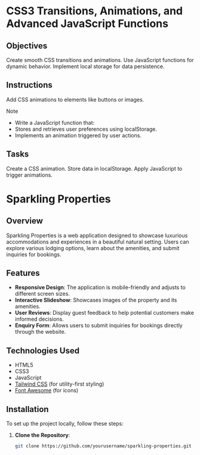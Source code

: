 # CSS3 Transitions, Animations, and Advanced JavaScript Functions

## Objectives

Create smooth CSS transitions and animations.
Use JavaScript functions for dynamic behavior.
Implement local storage for data persistence.

## Instructions
Add CSS animations to elements like buttons or images.

>[!NOTE]
> - Write a JavaScript function that:
> - Stores and retrieves user preferences using localStorage.
> - Implements an animation triggered by user actions.

## Tasks

Create a CSS animation.
Store data in localStorage.
Apply JavaScript to trigger animations.

# Sparkling Properties

## Overview
Sparkling Properties is a web application designed to showcase luxurious accommodations and experiences in a beautiful natural setting. Users can explore various lodging options, learn about the amenities, and submit inquiries for bookings.

## Features
- **Responsive Design**: The application is mobile-friendly and adjusts to different screen sizes.
- **Interactive Slideshow**: Showcases images of the property and its amenities.
- **User Reviews**: Display guest feedback to help potential customers make informed decisions.
- **Enquiry Form**: Allows users to submit inquiries for bookings directly through the website.

## Technologies Used
- HTML5
- CSS3
- JavaScript
- [Tailwind CSS](https://tailwindcss.com/) (for utility-first styling)
- [Font Awesome](https://fontawesome.com/) (for icons)

## Installation

To set up the project locally, follow these steps:

1. **Clone the Repository**:
   ```bash
   git clone https://github.com/yourusername/sparkling-properties.git